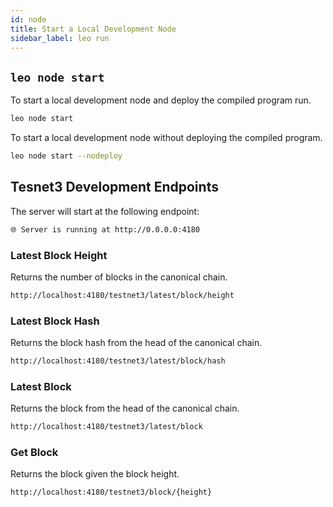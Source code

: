 ```yaml
---
id: node
title: Start a Local Development Node
sidebar_label: leo run
---
```


## `leo node start`

To start a local development node and deploy the compiled program run.
```bash
leo node start
```

To start a local development node without deploying the compiled program.
```bash
leo node start --nodeploy
```

## Tesnet3 Development Endpoints

The server will start at the following endpoint:
```bash
🌐 Server is running at http://0.0.0.0:4180
```

### Latest Block Height
Returns the number of blocks in the canonical chain.

```bash
http://localhost:4180/testnet3/latest/block/height
```

### Latest Block Hash
Returns the block hash from the head of the canonical chain.

```bash
http://localhost:4180/testnet3/latest/block/hash
```

### Latest Block
Returns the block from the head of the canonical chain.

```bash
http://localhost:4180/testnet3/latest/block
```

### Get Block
Returns the block given the block height.

```bash
http://localhost:4180/testnet3/block/{height}
```